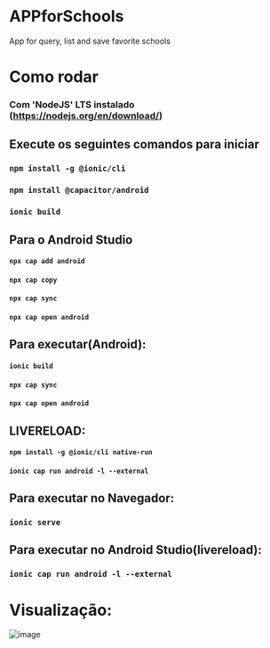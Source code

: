# APPforSchools
App for query, list and save favorite schools


# Como rodar

### Com 'NodeJS' LTS instalado  (https://nodejs.org/en/download/) 

## Execute os seguintes comandos para iniciar

### `npm install -g @ionic/cli`
### `npm install @capacitor/android`
### `ionic build`

## Para o Android Studio

#### `npx cap add android`
#### `npx cap copy`
#### `npx cap sync`
#### `npx cap open android`

## Para executar(Android):

#### `ionic build`
#### `npx cap sync`
#### `npx cap open android`

## LIVERELOAD:
#### `npm install -g @ionic/cli native-run`
#### `ionic cap run android -l --external`

## Para executar no Navegador:
### `ionic serve`

## Para executar no Android Studio(livereload):
### `ionic cap run android -l --external`

# Visualização:
![image](https://github.com/fss8/APPforSchools/assets/51828330/dd0312f6-d340-45f7-8e4e-b8daa2966a8e)

